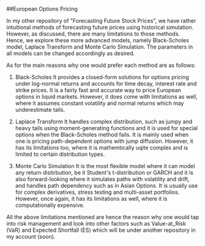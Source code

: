 ##European Options Pricing

In my other repository of "Forecasting Future Stock Prices", we have rather intuitional methods of forecasting future prices using historical simulation. However, as discussed, there are many limitations to those methods. Hence, we explore these more advanced models, namely Black-Scholes model, Laplace Transform and Monte Carlo Simulation. 
The parameters in all models can be changed accordingly as desired. 

As for the main reasons why one would prefer each method are as follows:

1. Black-Scholes
   It provides a closed-form solutions for options pricing under log-normal returns and accounts for time decay, interest rate and strike prices. It is a fairly fast and accurate way to price European options in liquid markets. However, it does come with limitations as well, where it assumes constant volatility and normal returns which may underestimate tails.

2. Laplace Transform 
   It handles complex distribution, such as jumpy and heavy tails using moment-generating functions and it is used for special options when the Black-Scholes method fails. It is mainly used when one is pricing path-dependent options with jump diffusion. However, it has its limitations too, where it is mathemtically uqite complex and is limited to certain distribution types.

3. Monte Carlo Simulation
   It is the most flexible model where it can model any return distirbution, be it Student's t-distribution or GARCH and it is also forward-looking where it simulates paths with volatility and drift, and handles path dependency such as in Asian Options. It is usually use for complex derivatives, stress testing and multi-asset portfolios. However, once again, it has its limitations as well, where it is computationally expensive.

All the above limitations mentioned are hence the reason why one would tap into risk management and look into other factors such as Value-at_Risk (VaR) and Expected Shortfall (ES) which will be under another repository in my account (soon). 
